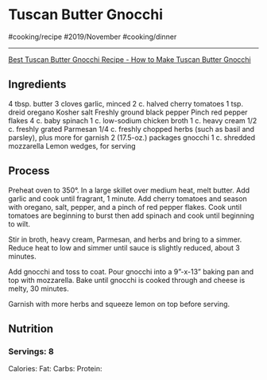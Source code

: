 # Tuscan Butter Gnocchi
#cooking/recipe #2019/November #cooking/dinner
- - - -
[Best Tuscan Butter Gnocchi Recipe - How to Make Tuscan Butter Gnocchi](https://www.delish.com/cooking/recipe-ideas/a22845363/tuscan-butter-gnocchi-recipe/)

## Ingredients
4 tbsp. butter
3 cloves garlic, minced
2 c. halved cherry tomatoes 
1 tsp. dreid oregano 
Kosher salt 
Freshly ground black pepper
Pinch red pepper flakes 
4 c. baby spinach 
1 c. low-sodium chicken broth
1 c. heavy cream 
1/2 c. freshly grated Parmesan 
1/4 c. freshly chopped herbs (such as basil and parsley), plus more for garnish 
2 (17.5-oz.) packages gnocchi
1 c. shredded mozzarella
Lemon wedges, for serving

## Process
Preheat oven to 350°. In a large skillet over medium heat, melt butter. Add garlic and cook until fragrant, 1 minute. Add cherry tomatoes and season with oregano, salt, pepper, and a pinch of red pepper flakes. Cook until tomatoes are beginning to burst then add spinach and cook until beginning to wilt.

Stir in broth, heavy cream, Parmesan, and herbs and bring to a simmer. Reduce heat to low and simmer until sauce is slightly reduced, about 3 minutes. 

Add gnocchi and toss to coat. Pour gnocchi into a 9”-x-13” baking pan and top with mozzarella. Bake until gnocchi is cooked through and cheese is melty, 30 minutes. 

Garnish with more herbs and squeeze lemon on top before serving.

## Nutrition
### Servings: 8
Calories: 
Fat: 
Carbs: 
Protein: 
